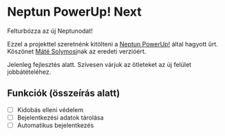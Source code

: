 # Neptun PowerUp! Next

Felturbózza az új Neptunodat!

Ezzel a projekttel szeretnénk kitölteni a [Neptun PowerUp!](https://github.com/solymosi/npu) által hagyott űrt.
Köszönet [Máté Solymosi](https://github.com/solymosi)nak az eredeti verzióért.

Jelenleg fejlesztés alatt.
Szívesen várjuk az ötleteket az új felület jobbátételéhez.

## Funkciók (összeírás alatt)

- [ ] Kidobás elleni védelem
- [ ] Bejelentkezési adatok tárolása
- [ ] Automatikus bejelentkezés

